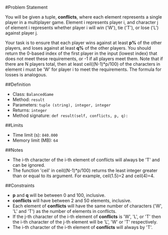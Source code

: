 #Problem Statement

You will be given a tuple, **conflicts**, where each element represents a single player in a multiplayer game. Element i represents player i, and character j of element i represents whether player i will win ('W'), tie ('T'), or lose ('L') against player j.

Your task is to ensure that each player wins against at least **p%** of the other players, and loses against at least **q%** of the other players. You should return the 0-based index of the first player in the input (lowest index) that does not meet these requirements, or -1 if all players meet them. Note that if there are N players total, then at least ceil((N-1)*p/100) of the characters in element i must be 'W' for player i to meet the requirements. The formula for losses is analogous.

##Definition
 - Class: `BalancedGame`
 - Method: `result`
 - Parameters: `tuple (string), integer, integer`
 - Returns: `integer`
 - Method signature: `def result(self, conflicts, p, q):`

##Limits
 - Time limit (s): `840.000`
 - Memory limit (MB): `64`

##Notes
- The i-th character of the i-th element of conflicts will always be 'T' and can be ignored.
- The function 'ceil' in ceil((N-1)*p/100) returns the least integer greater than or equal to its argument. For example, ceil(1.5)=2 and ceil(4)=4.

##Constraints
- **p** and **q** will be between 0 and 100, inclusive.
- **conflicts** will have between 2 and 50 elements, inclusive.
- Each element of **conflicts** will have the same number of characters ('W', 'L' and 'T') as the number of elements in conflicts.
- If the j-th character of the i-th element of **conflicts** is 'W', 'L', or 'T' then the i-th character of the j-th element will be 'L', 'W' or 'T' respectively.
- The i-th character of the i-th element of **conflicts** will always by 'T'.

